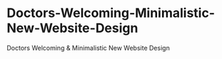 # Doctors-Welcoming-Minimalistic-New-Website-Design
Doctors Welcoming &amp; Minimalistic New Website Design
